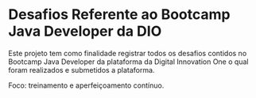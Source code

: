 
# Desafios Referente ao Bootcamp Java Developer da DIO

Este projeto tem como finalidade registrar todos os desafios contidos no Bootcamp Java Developer da plataforma da Digital Innovation One o qual foram realizados e submetidos a plataforma.

Foco: treinamento e aperfeiçoamento contínuo.

